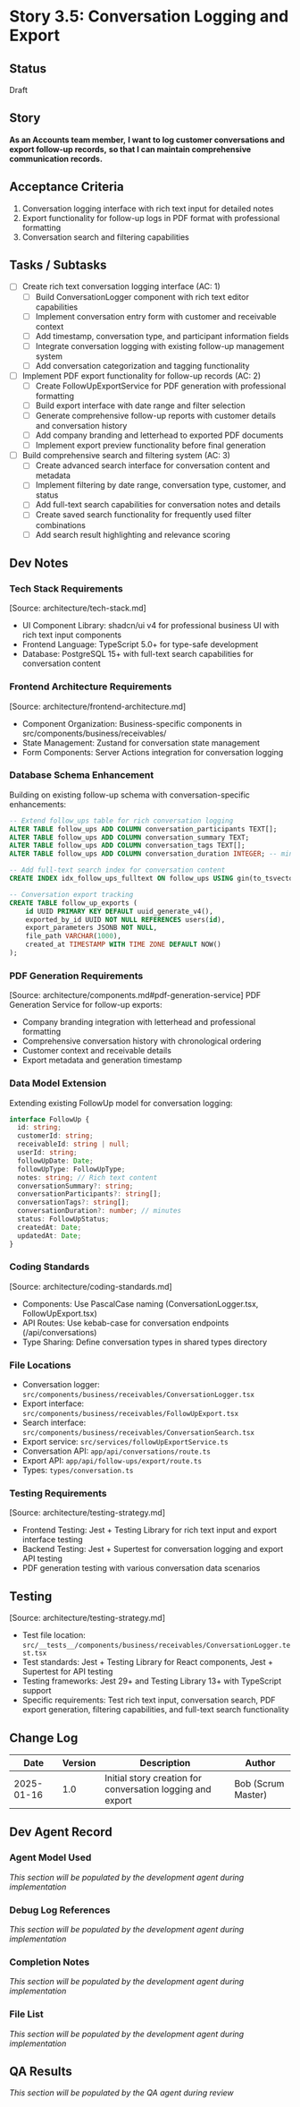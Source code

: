 # Story 3.5: Conversation Logging and Export

## Status
Draft

## Story
**As an Accounts team member,**
**I want to log customer conversations and export follow-up records,**
**so that I can maintain comprehensive communication records.**

## Acceptance Criteria
1. Conversation logging interface with rich text input for detailed notes
2. Export functionality for follow-up logs in PDF format with professional formatting
3. Conversation search and filtering capabilities

## Tasks / Subtasks
- [ ] Create rich text conversation logging interface (AC: 1)
  - [ ] Build ConversationLogger component with rich text editor capabilities
  - [ ] Implement conversation entry form with customer and receivable context
  - [ ] Add timestamp, conversation type, and participant information fields
  - [ ] Integrate conversation logging with existing follow-up management system
  - [ ] Add conversation categorization and tagging functionality
- [ ] Implement PDF export functionality for follow-up records (AC: 2)
  - [ ] Create FollowUpExportService for PDF generation with professional formatting
  - [ ] Build export interface with date range and filter selection
  - [ ] Generate comprehensive follow-up reports with customer details and conversation history
  - [ ] Add company branding and letterhead to exported PDF documents
  - [ ] Implement export preview functionality before final generation
- [ ] Build comprehensive search and filtering system (AC: 3)
  - [ ] Create advanced search interface for conversation content and metadata
  - [ ] Implement filtering by date range, conversation type, customer, and status
  - [ ] Add full-text search capabilities for conversation notes and details
  - [ ] Create saved search functionality for frequently used filter combinations
  - [ ] Add search result highlighting and relevance scoring

## Dev Notes

### Tech Stack Requirements
[Source: architecture/tech-stack.md]
- UI Component Library: shadcn/ui v4 for professional business UI with rich text input components
- Frontend Language: TypeScript 5.0+ for type-safe development
- Database: PostgreSQL 15+ with full-text search capabilities for conversation content

### Frontend Architecture Requirements
[Source: architecture/frontend-architecture.md]
- Component Organization: Business-specific components in src/components/business/receivables/
- State Management: Zustand for conversation state management
- Form Components: Server Actions integration for conversation logging

### Database Schema Enhancement
Building on existing follow-up schema with conversation-specific enhancements:
```sql
-- Extend follow_ups table for rich conversation logging
ALTER TABLE follow_ups ADD COLUMN conversation_participants TEXT[];
ALTER TABLE follow_ups ADD COLUMN conversation_summary TEXT;
ALTER TABLE follow_ups ADD COLUMN conversation_tags TEXT[];
ALTER TABLE follow_ups ADD COLUMN conversation_duration INTEGER; -- minutes

-- Add full-text search index for conversation content
CREATE INDEX idx_follow_ups_fulltext ON follow_ups USING gin(to_tsvector('english', notes || ' ' || COALESCE(conversation_summary, '')));

-- Conversation export tracking
CREATE TABLE follow_up_exports (
    id UUID PRIMARY KEY DEFAULT uuid_generate_v4(),
    exported_by_id UUID NOT NULL REFERENCES users(id),
    export_parameters JSONB NOT NULL,
    file_path VARCHAR(1000),
    created_at TIMESTAMP WITH TIME ZONE DEFAULT NOW()
);
```

### PDF Generation Requirements
[Source: architecture/components.md#pdf-generation-service]
PDF Generation Service for follow-up exports:
- Company branding integration with letterhead and professional formatting
- Comprehensive conversation history with chronological ordering
- Customer context and receivable details
- Export metadata and generation timestamp

### Data Model Extension
Extending existing FollowUp model for conversation logging:
```typescript
interface FollowUp {
  id: string;
  customerId: string;
  receivableId: string | null;
  userId: string;
  followUpDate: Date;
  followUpType: FollowUpType;
  notes: string; // Rich text content
  conversationSummary?: string;
  conversationParticipants?: string[];
  conversationTags?: string[];
  conversationDuration?: number; // minutes
  status: FollowUpStatus;
  createdAt: Date;
  updatedAt: Date;
}
```

### Coding Standards
[Source: architecture/coding-standards.md]
- Components: Use PascalCase naming (ConversationLogger.tsx, FollowUpExport.tsx)
- API Routes: Use kebab-case for conversation endpoints (/api/conversations)
- Type Sharing: Define conversation types in shared types directory

### File Locations
- Conversation logger: `src/components/business/receivables/ConversationLogger.tsx`
- Export interface: `src/components/business/receivables/FollowUpExport.tsx`
- Search interface: `src/components/business/receivables/ConversationSearch.tsx`
- Export service: `src/services/followUpExportService.ts`
- Conversation API: `app/api/conversations/route.ts`
- Export API: `app/api/follow-ups/export/route.ts`
- Types: `types/conversation.ts`

### Testing Requirements
[Source: architecture/testing-strategy.md]
- Frontend Testing: Jest + Testing Library for rich text input and export interface testing
- Backend Testing: Jest + Supertest for conversation logging and export API testing
- PDF generation testing with various conversation data scenarios

## Testing
[Source: architecture/testing-strategy.md]
- Test file location: `src/__tests__/components/business/receivables/ConversationLogger.test.tsx`
- Test standards: Jest + Testing Library for React components, Jest + Supertest for API testing
- Testing frameworks: Jest 29+ and Testing Library 13+ with TypeScript support
- Specific requirements: Test rich text input, conversation search, PDF export generation, filtering capabilities, and full-text search functionality

## Change Log
| Date | Version | Description | Author |
|------|---------|-------------|---------|
| 2025-01-16 | 1.0 | Initial story creation for conversation logging and export | Bob (Scrum Master) |

## Dev Agent Record

### Agent Model Used
*This section will be populated by the development agent during implementation*

### Debug Log References
*This section will be populated by the development agent during implementation*

### Completion Notes
*This section will be populated by the development agent during implementation*

### File List
*This section will be populated by the development agent during implementation*

## QA Results
*This section will be populated by the QA agent during review*
